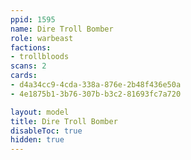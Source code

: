 ```yaml
---
ppid: 1595
name: Dire Troll Bomber
role: warbeast
factions:
- trollbloods
scans: 2
cards:
- d4a34cc9-4cda-338a-876e-2b48f436e50a
- 4e1875b1-3b76-307b-b3c2-81693fc7a720

layout: model
title: Dire Troll Bomber
disableToc: true
hidden: true
---
```

